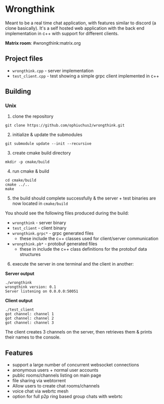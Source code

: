 # Wrongthink
Meant to be a real time chat application, with features similar to discord (a clone basically). It's a self hosted web application with the back end implementation in c++ with support for different clients.

**Matrix room**: #wrongthink:matrix.org

## Project files

* `wrongthink.cpp` - server implementation
* `test_client.cpp` - test showing a simple grpc client implemented in c++

## Building

### Unix

1. clone the repository

`git clone https://github.com/ophiuchus2/wrongthink.git`

2. initialize & update the submodules

`git submodule update --init --recursive`

3. create cmake build directory

`mkdir -p cmake/build`

4. run cmake & build

```
cd cmake/build
cmake ../..
make
```

5. the build should complete successfully & the server + test binaries are now located in `cmake/build`

You should see the following files produced during the build:

* `wrongthink` - server binary
* `test_client` - client binary
* `wrongthink.grpc*` - grpc generated files
  * these include the c++ classes used for client/server communication
* `wrongthink.pb*` - protobuf generated files
  * these in include the c++ class definitions for the protobuf data structures

6. execute the server in one terminal and the client in another:

**Server output**

```
./wrongthink
wrongthink version: 0.1
Server listening on 0.0.0.0:50051
```

**Client output**

```
./test_client
got channel: channel 1
got channel: channel 2
got channel: channel 3
```

The client creates 3 channels on the server, then retrieves them & prints their names to the console.

## Features

* support a large number of concurrent websocket connections
* anonymous users + normal user accounts
* public rooms/channels listing on main page
* file sharing via webtorrent
* Allow users to create chat rooms/channels
* voice chat via webrtc mesh
* option for full p2p ring based group chats with webrtc

